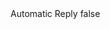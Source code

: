 <?xml version="1.0" encoding="UTF-8"?>
<CustomMetadata xmlns="http://soap.sforce.com/2006/04/metadata">
    <label>Automatic Reply</label>
    <protected>false</protected>
</CustomMetadata>
